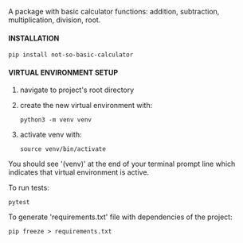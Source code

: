 A package with basic calculator functions: addition, subtraction, multiplication, division, root.

#### INSTALLATION
    pip install not-so-basic-calculator

#### VIRTUAL ENVIRONMENT SETUP
1. navigate to project's root directory
2. create the new virtual environment with:

    `python3 -m venv venv`
3. activate venv with:

    `source venv/bin/activate`

You should see '(venv)' at the end of your terminal prompt line which indicates that virtual environment is active.

To run tests:

    pytest

To generate 'requirements.txt' file with dependencies of the project:

    pip freeze > requirements.txt